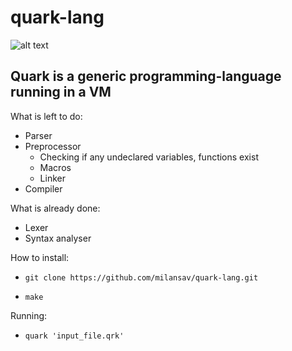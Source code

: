 # quark-lang
![alt text](https://github.com/milansav/quark-lang/blob/main/raw/logo.png "logo.png")  
## **Quark** is a generic programming-language running in a VM
  
What is left to do:  
  
- Parser  
- Preprocessor  
  - Checking if any undeclared variables, functions exist  
  - Macros  
  - Linker  
- Compiler  

What is already done:  
- Lexer  
- Syntax analyser  

How to install:  
  
- `git clone https://github.com/milansav/quark-lang.git`  
  
- `make`  
  
Running:  
  
-  `quark 'input_file.qrk'`
